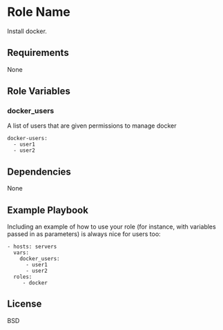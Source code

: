 Role Name
=========

Install docker.

Requirements
------------

None

Role Variables
--------------

### docker\_users
A list of users that are given permissions to manage docker

    docker-users:
      - user1
      - user2


Dependencies
------------

None

Example Playbook
----------------

Including an example of how to use your role (for instance, with variables passed in as parameters) is always nice for users too:

    - hosts: servers
      vars:
        docker_users:
          - user1
          - user2
      roles:
         - docker

License
-------

BSD

